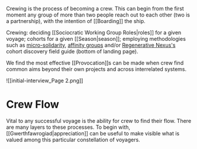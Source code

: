 Crewing is the process of becoming a crew. This can begin from the first moment any group of more than two people reach out to each other (two is a partnership), with the intention of [[Boarding]] the ship.

Crewing: deciding [[Sociocratic Working Group Roles|roles]] for a given voyage; cohorts for a given [[Season|season]]; employing methodologies such as [micro-solidarity](https://www.microsolidarity.cc/practices/crewing), [affinity groups](https://theanarchistlibrary.org/library/crimethinc-affinity-groups) and/or [Regenerative Nexus's](https://regenex.us/) cohort discovery field guide (bottom of landing page).

We find the most effective [[Provocation]]s can be made when crew find common aims beyond their own projects and across interrelated systems. 

![[initial-interview_Page 2.png]]

# Crew Flow
Vital to any successful voyage is the ability for crew to find their flow. There are many layers to these processes. To begin with, [[Gwerthfawrogiad|appreciation]] can be useful to make visible what is valued among this particular constellation of voyagers. 